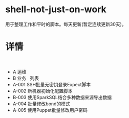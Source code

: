 # shell-not-just-on-work

用于整理工作和平时的脚本。每天更新(暂定连续更新30天)。
 
# 详情
 
* A 运维
* B 业务
 
列表 
 
* A-001 SSH批量无密钥登录Expect脚本
* A-002 新机器初始化配置脚本
* B-003 使用SparkSQL结合多种数据来源导出数据
* A-004 批量修改bond的模式
* A-005 使用Puppet批量修改用户密码

